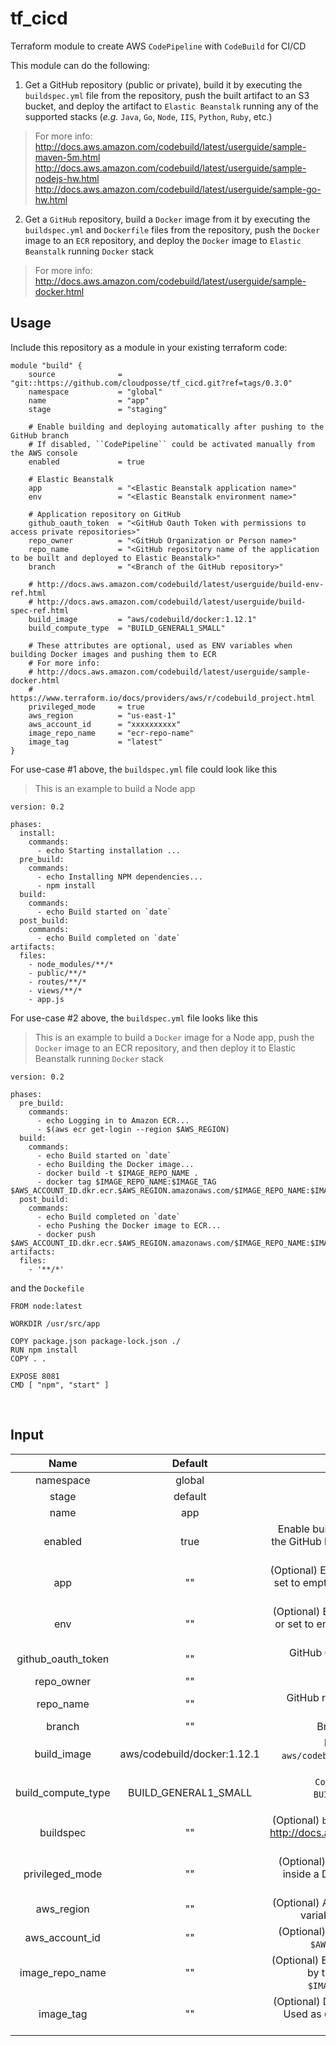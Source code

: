 # tf_cicd


Terraform module to create AWS `CodePipeline` with `CodeBuild` for CI/CD


This module can do the following:

1. Get a GitHub repository (public or private), build it by executing the ``buildspec.yml`` file from the repository, push the built artifact to an S3 bucket, 
and deploy the artifact to ``Elastic Beanstalk`` running any of the supported stacks (_e.g._ ``Java``, ``Go``, ``Node``, ``IIS``, ``Python``, ``Ruby``, etc.)

> For more info:  
http://docs.aws.amazon.com/codebuild/latest/userguide/sample-maven-5m.html  
http://docs.aws.amazon.com/codebuild/latest/userguide/sample-nodejs-hw.html  
http://docs.aws.amazon.com/codebuild/latest/userguide/sample-go-hw.html  


2. Get a ``GitHub`` repository, build a ``Docker`` image from it by executing the ``buildspec.yml`` and ``Dockerfile`` files from the repository, 
push the ``Docker`` image to an ``ECR`` repository, and deploy the ``Docker`` image to ``Elastic Beanstalk`` running ``Docker`` stack

> For more info:  
http://docs.aws.amazon.com/codebuild/latest/userguide/sample-docker.html



## Usage

Include this repository as a module in your existing terraform code:

```
module "build" {
    source              = "git::https://github.com/cloudposse/tf_cicd.git?ref=tags/0.3.0"
    namespace           = "global"
    name                = "app"
    stage               = "staging"

    # Enable building and deploying automatically after pushing to the GitHub branch
    # If disabled, ``CodePipeline`` could be activated manually from the AWS console
    enabled             = true
    
    # Elastic Beanstalk
    app                 = "<Elastic Beanstalk application name>"
    env                 = "<Elastic Beanstalk environment name>"
    
    # Application repository on GitHub
    github_oauth_token  = "<GitHub Oauth Token with permissions to access private repositories>"
    repo_owner          = "<GitHub Organization or Person name>"
    repo_name           = "<GitHub repository name of the application to be built and deployed to Elastic Beanstalk>"
    branch              = "<Branch of the GitHub repository>"
   
    # http://docs.aws.amazon.com/codebuild/latest/userguide/build-env-ref.html
    # http://docs.aws.amazon.com/codebuild/latest/userguide/build-spec-ref.html
    build_image         = "aws/codebuild/docker:1.12.1"
    build_compute_type  = "BUILD_GENERAL1_SMALL"
   
    # These attributes are optional, used as ENV variables when building Docker images and pushing them to ECR
    # For more info:
    # http://docs.aws.amazon.com/codebuild/latest/userguide/sample-docker.html
    # https://www.terraform.io/docs/providers/aws/r/codebuild_project.html    
    privileged_mode     = true
    aws_region          = "us-east-1"
    aws_account_id      = "xxxxxxxxxx"
    image_repo_name     = "ecr-repo-name"
    image_tag           = "latest"
}
```


For use-case #1 above, the ``buildspec.yml`` file could look like this 
> This is an example to build a Node app  

```
version: 0.2

phases:
  install:
    commands:
      - echo Starting installation ...
  pre_build:
    commands:
      - echo Installing NPM dependencies...
      - npm install
  build:
    commands:
      - echo Build started on `date`
  post_build:
    commands:
      - echo Build completed on `date`
artifacts:
  files:
    - node_modules/**/*
    - public/**/*
    - routes/**/*
    - views/**/*
    - app.js
```  


For use-case #2 above, the ``buildspec.yml`` file looks like this  
> This is an example to build a ``Docker`` image for a Node app, push the ``Docker`` image to an ECR repository, and then deploy it to Elastic Beanstalk running ``Docker`` stack  

```
version: 0.2

phases:
  pre_build:
    commands:
      - echo Logging in to Amazon ECR...
      - $(aws ecr get-login --region $AWS_REGION)
  build:
    commands:
      - echo Build started on `date`
      - echo Building the Docker image...
      - docker build -t $IMAGE_REPO_NAME .
      - docker tag $IMAGE_REPO_NAME:$IMAGE_TAG $AWS_ACCOUNT_ID.dkr.ecr.$AWS_REGION.amazonaws.com/$IMAGE_REPO_NAME:$IMAGE_TAG
  post_build:
    commands:
      - echo Build completed on `date`
      - echo Pushing the Docker image to ECR...
      - docker push $AWS_ACCOUNT_ID.dkr.ecr.$AWS_REGION.amazonaws.com/$IMAGE_REPO_NAME:$IMAGE_TAG
artifacts:
  files:
    - '**/*'
```

and the ``Dockefile``

```
FROM node:latest

WORKDIR /usr/src/app

COPY package.json package-lock.json ./
RUN npm install
COPY . .

EXPOSE 8081
CMD [ "npm", "start" ]

```
<br>


## Input

| Name                | Default                      | Description                                                                                                                                                        |
|:-------------------:|:----------------------------:|:------------------------------------------------------------------------------------------------------------------------------------------------------:|
| namespace           | global                       | Namespace                                                                                                                                                          |
| stage               | default                      | Stage                                                                                                                                                              |
| name                | app                          | Name                                                                                                                                                               |
| enabled             | true                         | Enable building and deploying automatically after pushing to the GitHub branch. If disabled, ``CodePipeline`` could be activated manually                          |
| app                 | ""                           | (Optional) Elastic Beanstalk application name. If not provided or set to empty string, the ``Deploy`` stage of the pipeline will not be created                    |
| env                 | ""                           | (Optional) Elastic Beanstalk environment name. If not provided or set to empty string, the ``Deploy`` stage of the pipeline will not be created                    |
| github_oauth_token  | ""                           | GitHub Oauth Token with permissions to access private repositories                                                                                                 |
| repo_owner          | ""                           | GitHub Organization or Person name                                                                                                                                 |
| repo_name           | ""                           | GitHub repository name of the application to be built and deployed to Elastic Beanstalk                                                                            |
| branch              | ""                           | Branch of the GitHub repository, _e.g._ ``master``                                                                                                                 |
| build_image         | aws/codebuild/docker:1.12.1  | Docker image for build environment, _e.g._ `aws/codebuild/docker:1.12.1` or `aws/codebuild/eb-nodejs-6.10.0-amazonlinux-64:4.0.0`                                  |
| build_compute_type  | BUILD_GENERAL1_SMALL         | `CodeBuild` instance size.  Possible values are: ```BUILD_GENERAL1_SMALL``` ```BUILD_GENERAL1_MEDIUM``` ```BUILD_GENERAL1_LARGE```                                 |
| buildspec           | ""                           | (Optional) `buildspec` declaration to use for building the project. http://docs.aws.amazon.com/codebuild/latest/userguide/build-spec-ref.html                      |
| privileged_mode     | ""                           | (Optional) If set to true, enables running the Docker daemon inside a Docker container on the `CodeBuild` instance. Used when building Docker images               |
| aws_region          | ""                           | (Optional) AWS Region, _e.g._ `us-east-1`. Used as `CodeBuild` ENV variable ``$AWS_REGION`` when building Docker images                                            |
| aws_account_id      | ""                           | (Optional) AWS Account ID. Used as `CodeBuild` ENV variable ``$AWS_ACCOUNT_ID`` when building Docker images                                                        |
| image_repo_name     | ""                           | (Optional) ECR repository name to store the Docker image built by this module. Used as `CodeBuild` ENV variable ``$IMAGE_REPO_NAME`` when building Docker images   |
| image_tag           | ""                           | (Optional) Docker image tag in the ECR repository, _e.g._ `latest`. Used as `CodeBuild` ENV variable ``$IMAGE_TAG`` when building Docker images                    |
